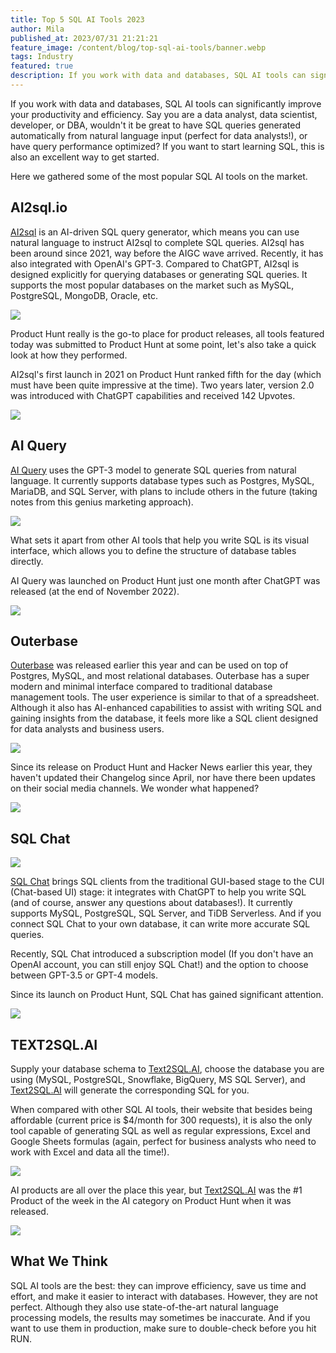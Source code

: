 ```yaml
---
title: Top 5 SQL AI Tools 2023
author: Mila
published_at: 2023/07/31 21:21:21
feature_image: /content/blog/top-sql-ai-tools/banner.webp
tags: Industry
featured: true
description: If you work with data and databases, SQL AI tools can significantly improve your productivity and efficiency; if you want to start learning SQL, this is also an excellent way to get started.
---
```


If you work with data and databases, SQL AI tools can significantly improve your productivity and efficiency. Say you are a data analyst, data scientist, developer, or DBA, wouldn't it be great to have SQL queries generated automatically from natural language input (perfect for data analysts!), or have query performance optimized? If you want to start learning SQL, this is also an excellent way to get started.

Here we gathered some of the most popular SQL AI tools on the market.

## AI2sql.io

[AI2sql](https://www.ai2sql.io/) is an AI-driven SQL query generator, which means you can use natural language to instruct AI2sql to complete SQL queries. AI2sql has been around since 2021, way before the AIGC wave arrived. Recently, it has also integrated with OpenAI's GPT-3. Compared to ChatGPT, AI2sql is designed explicitly for querying databases or generating SQL queries. It supports the most popular databases on the market such as MySQL, PostgreSQL, MongoDB, Oracle, etc.

![](/content/blog/top-sql-ai-tools/ai2sql.webp)

Product Hunt really is the go-to place for product releases, all tools featured today was submitted to Product Hunt at some point, let's also take a quick look at how they performed.

AI2sql's first launch in 2021 on Product Hunt ranked fifth for the day (which must have been quite impressive at the time). Two years later, version 2.0 was introduced with ChatGPT capabilities and received 142 Upvotes.

![](/content/blog/top-sql-ai-tools/ai2sql-ph.webp)

## AI Query

[AI Query](https://aiquery.co/) uses the GPT-3 model to generate SQL queries from natural language. It currently supports database types such as Postgres, MySQL, MariaDB, and SQL Server, with plans to include others in the future (taking notes from this genius marketing approach).

![](/content/blog/top-sql-ai-tools/aiquery.webp)

What sets it apart from other AI tools that help you write SQL is its visual interface, which allows you to define the structure of database tables directly.

AI Query was launched on Product Hunt just one month after ChatGPT was released (at the end of November 2022).

![](/content/blog/top-sql-ai-tools/aiquery-ph.webp)

## Outerbase

[Outerbase](https://outerbase.com/) was released earlier this year and can be used on top of Postgres, MySQL, and most relational databases. Outerbase has a super modern and minimal interface compared to traditional database management tools. The user experience is similar to that of a spreadsheet. Although it also has AI-enhanced capabilities to assist with writing SQL and gaining insights from the database, it feels more like a SQL client designed for data analysts and business users.

![](/content/blog/top-sql-ai-tools/outerbase.webp)

Since its release on Product Hunt and Hacker News earlier this year, they haven't updated their Changelog since April, nor have there been updates on their social media channels. We wonder what happened?

![](/content/blog/top-sql-ai-tools/outerbase-ph.webp)

## SQL Chat

![](/content/blog/top-sql-ai-tools/sqlchat.webp)

[SQL Chat](https://www.sqlchat.ai/) brings SQL clients from the traditional GUI-based stage to the CUI (Chat-based UI) stage: it integrates with ChatGPT to help you write SQL (and of course, answer any questions about databases!). It currently supports MySQL, PostgreSQL, SQL Server, and TiDB Serverless. And if you connect SQL Chat to your own database, it can write more accurate SQL queries.

Recently, SQL Chat introduced a subscription model (If you don't have an OpenAI account, you can still enjoy SQL Chat!) and the option to choose between GPT-3.5 or GPT-4 models.

Since its launch on Product Hunt, SQL Chat has gained significant attention.

![](/content/blog/top-sql-ai-tools/sqlchat-ph.webp)

## TEXT2SQL.AI

Supply your database schema to [Text2SQL.AI](https://www.text2sql.ai/), choose the database you are using (MySQL, PostgreSQL, Snowflake, BigQuery, MS SQL Server), and [Text2SQL.AI](http://Text2SQL.AI) will generate the corresponding SQL for you.

When compared with other SQL AI tools, their website that besides being affordable (current price is $4/month for 300 requests), it is also the only tool capable of generating SQL as well as regular expressions, Excel and Google Sheets formulas (again, perfect for business analysts who need to work with Excel and data all the time!).

![](/content/blog/top-sql-ai-tools/text2sql.webp)

AI products are all over the place this year, but [Text2SQL.AI](http://Text2SQL.AI) was the #1 Product of the week in the AI category on Product Hunt when it was released.

![](/content/blog/top-sql-ai-tools/text2sql-ph.webp)

## What We Think

SQL AI tools are the best: they can improve efficiency, save us time and effort, and make it easier to interact with databases. However, they are not perfect. Although they also use state-of-the-art natural language processing models, the results may sometimes be inaccurate. And if you want to use them in production, make sure to double-check before you hit RUN.